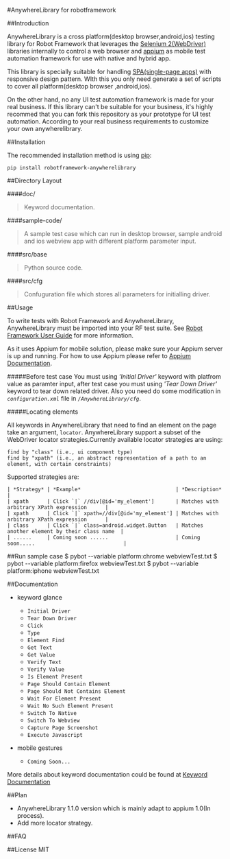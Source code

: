 #AnywhereLibrary for robotframework

##Introduction

AnywhereLibrary is a cross platform(desktop browser,android,ios) testing library for Robot Framework that leverages the [Selenium 2(WebDriver)](<http://seleniumhq.org/docs/03_webdriver.html/>) libraries internally to control a web browser and [appium](<http://appium.io/>) as mobile test automation framework for use with native and hybrid app. 

This library is specially suitable for handling [SPA(single-page apps)](http://en.wikipedia.org/wiki/Single-page_application) with responsive design pattern. WIth this you only need generate a set of scripts to cover all platform(desktop browser ,android,ios). 

On the other hand, no any UI test automation framework is made for your real business. If this library can't be suitable for your business, it's highly recommed that you can fork this repository as your prototype for UI test automation. According to your real business requirements to customize your own anywherelibrary.

##Installation

The recommended installation method is using [pip](http://www.pip-installer.org/en/latest/):
	
	pip install robotframework-anywherelibrary

##Directory Layout

####doc/
>Keyword documentation.
    
####sample-code/
>A sample test case which can run in desktop browser, sample android and ios webview app with different platform parameter input.

####src/base
>Python source code.
    
####src/cfg
>Confuguration file which stores all parameters for initialling driver.

##Usage

To write tests with Robot Framework and AnywhereLibrary, 
AnywhereLibrary must be imported into your RF test suite.
See [Robot Framework User Guide](https://code.google.com/p/robotframework/wiki/UserGuide) for more information.

As it uses Appium for mobile solution, please make sure your Appium server is up and running.
For how to use Appium please refer to [Appium Documentation](http://appium.io/getting-started.html).

#####Before test case
You must using *'Initial Driver'* keyword with platfrom value as paramter input, after test case you must      using *'Tear Down Driver'* keyword to tear down related driver. Also you need do some modification in *`configuration.xml`* file in *`/AnywhereLibrary/cfg`*.

#####Locating elements

All keywords in AnywhereLibrary that need to find an element on the page take an argument, `locator`.  AnywhereLibrary support a subset of the WebDriver locator strategies.Currently available locator strategies are using:
    
    find by "class" (i.e., ui component type)
    find by "xpath" (i.e., an abstract representation of a path to an element, with certain constraints)
Supported strategies are:

    | *Strategy* | *Example*                               | *Description*                                |
    | xpath      | Click `|` //div[@id='my_element']       | Matches with arbitrary XPath expression      |
    | xpath      | Click `|` xpath=//div[@id='my_element'] | Matches with arbitrary XPath expression      |
    | class      | Click `|` class=android.widget.Button   | Matches another element by their class name  |
    | ......     | Coming soon ......                      | Coming soon.....                             |
     
##Run sample case
	$ pybot --variable platform:chrome webviewTest.txt
	$ pybot --variable platform:firefox webviewTest.txt
	$ pybot --variable platform:iphone webviewTest.txt
	
##Documentation
* keyword glance

	- `Initial Driver`
	- `Tear Down Driver`
	- `Click`
	- `Type`
	- `Element Find`
	- `Get Text`
	- `Get Value`
	- `Verify Text`
	- `Verify Value`
	- `Is Element Present`
	- `Page Should Contain Element`
	- `Page Should Not Contains Element`
	- `Wait For Element Present`
	- `Wait No Such Element Present`
	- `Switch To Native`
	- `Switch To Webview`
	- `Capture Page Screenshot`
	- `Execute Javascript`
* mobile gestures
	- `Coming Soon...`
	
	
More details about keyword documentation could be found at [Keyword Documentation](http://luisxiaomai.github.io/robotframework-anywherelibrary/doc/AnywhereLibraryDocument.html>)

##Plan
* AnywhereLibrary 1.1.0 version which is mainly adapt to appium 1.0(In process).
* Add more locator strategy.



##FAQ

##License
MIT

